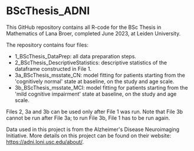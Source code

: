 # BScThesis_ADNI
This GitHub repository contains all R-code for the BSc Thesis in Mathematics of Lana Broer, completed June 2023, at Leiden University.

The repository contains four files: 
  - 1_BScThesis_DataPrep: all data preparation steps.
  - 2_BScThesis_DescriptiveStatistics: descriptive statistics of the dataframe constructed in File 1. 
  - 3a_BScThesis_msstate_CN: model fitting for patients starting from the 'cognitively normal' state at baseline, on the study and age scale.
  - 3b_BScThesis_msstate_MCI: model fitting for patients starting from the 'mild cognitive impairment' state at baseline, on the study and age scale.

Files 2, 3a and 3b can be used only after File 1 was run. Note that File 3b cannot be run after File 3a; to run File 3b, File 1 has to be run again. 

Data used in this project is from the Alzheimer's Disease Neuroimaging Initiative. More details on this project can be found on their website: https://adni.loni.usc.edu/about/. 
